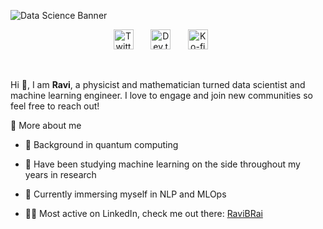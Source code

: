 ![Data Science Banner](Ravi’s%20Skills.png)

<p align="center">
  <a href="https://twitter.com/RaviDataMind"><img width="32px" alt="Twitter" title="Twitter" src="https://i.imgur.com/IJg4kP6.png"/></a>
  &#8287;&#8287;&#8287;&#8287;&#8287;
  <a href="https://www.linkedin.com/in/ravibrai/"><img width="32px" alt="Dev.to" title="Giingu Dev.to" src="https://i.imgur.com/OQUXwNp.png"></a>
  &#8287;&#8287;&#8287;&#8287;&#8287;
  <a href="https://ravinderrai.com"><img width="32px" alt="Ko-fi" title="Website" src="https://www.pngitem.com/pimgs/m/54-546558_website-logo-png-transparent-background-image-black-transparent.png"/></a>
  &#8287;&#8287;&#8287;&#8287;&#8287;
</p>

<br/>

<p>
  
Hi 👋, I am **Ravi**, a physicist and mathematician turned data scientist and machine learning engineer. I love to engage and join new communities so feel free to reach out!

<div>
  <summary>🧑 More about me</summary>

- 🚀 Background in quantum computing

- 🤖 Have been studying machine learning on the side throughout my years in research

- 🌱 Currently immersing myself in NLP and MLOps

- 👨‍💻 Most active on LinkedIn, check me out there: [RaviBRai](https://www.linkedin.com/in/ravibrai/)
  
</p>
